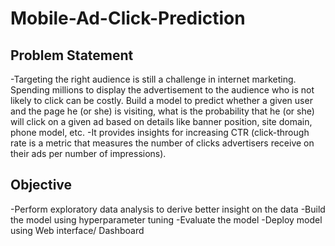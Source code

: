 # Mobile-Ad-Click-Prediction

## Problem Statement
-Targeting the right audience is still a challenge in internet marketing. Spending millions to display the advertisement to the audience who is not likely to click can be costly. Build a model to predict whether a given user and the page he (or she) is visiting, what is the probability that he (or she) will click on a given ad based on details like banner position, site domain, phone model, etc. 
-It provides insights for increasing CTR (click-through rate is a metric that measures the number of clicks advertisers receive on their ads per number of impressions). 

## Objective
-Perform exploratory data analysis to derive better insight on the data
-Build the model using hyperparameter tuning
-Evaluate the model
-Deploy model using Web interface/ Dashboard

